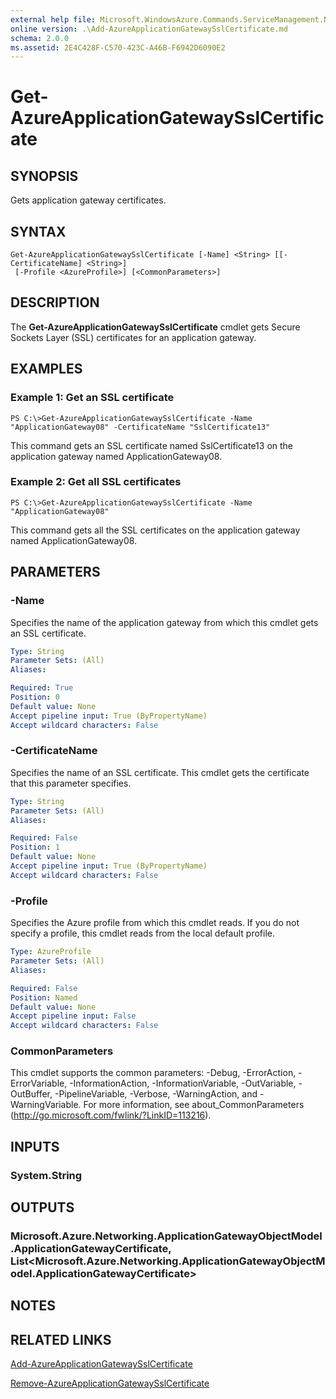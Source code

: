 ```yaml
---
external help file: Microsoft.WindowsAzure.Commands.ServiceManagement.Network.dll-Help.xml
online version: .\Add-AzureApplicationGatewaySslCertificate.md
schema: 2.0.0
ms.assetid: 2E4C428F-C570-423C-A46B-F6942D6090E2
---
```


# Get-AzureApplicationGatewaySslCertificate

## SYNOPSIS
Gets application gateway certificates.

## SYNTAX

```
Get-AzureApplicationGatewaySslCertificate [-Name] <String> [[-CertificateName] <String>]
 [-Profile <AzureProfile>] [<CommonParameters>]
```

## DESCRIPTION
The **Get-AzureApplicationGatewaySslCertificate** cmdlet gets Secure Sockets Layer (SSL) certificates for an application gateway.

## EXAMPLES

### Example 1: Get an SSL certificate
```
PS C:\>Get-AzureApplicationGatewaySslCertificate -Name "ApplicationGateway08" -CertificateName "SslCertificate13"
```

This command gets an SSL certificate named SslCertificate13 on the application gateway named ApplicationGateway08.

### Example 2: Get all SSL certificates
```
PS C:\>Get-AzureApplicationGatewaySslCertificate -Name "ApplicationGateway08"
```

This command gets all the SSL certificates on the application gateway named ApplicationGateway08.

## PARAMETERS

### -Name
Specifies the name of the application gateway from which this cmdlet gets an SSL certificate.

```yaml
Type: String
Parameter Sets: (All)
Aliases: 

Required: True
Position: 0
Default value: None
Accept pipeline input: True (ByPropertyName)
Accept wildcard characters: False
```

### -CertificateName
Specifies the name of an SSL certificate.
This cmdlet gets the certificate that this parameter specifies.

```yaml
Type: String
Parameter Sets: (All)
Aliases: 

Required: False
Position: 1
Default value: None
Accept pipeline input: True (ByPropertyName)
Accept wildcard characters: False
```

### -Profile
Specifies the Azure profile from which this cmdlet reads.
If you do not specify a profile, this cmdlet reads from the local default profile.

```yaml
Type: AzureProfile
Parameter Sets: (All)
Aliases: 

Required: False
Position: Named
Default value: None
Accept pipeline input: False
Accept wildcard characters: False
```

### CommonParameters
This cmdlet supports the common parameters: -Debug, -ErrorAction, -ErrorVariable, -InformationAction, -InformationVariable, -OutVariable, -OutBuffer, -PipelineVariable, -Verbose, -WarningAction, and -WarningVariable. For more information, see about_CommonParameters (http://go.microsoft.com/fwlink/?LinkID=113216).

## INPUTS

### System.String

## OUTPUTS

### Microsoft.Azure.Networking.ApplicationGatewayObjectModel.ApplicationGatewayCertificate, List<Microsoft.Azure.Networking.ApplicationGatewayObjectModel.ApplicationGatewayCertificate>

## NOTES

## RELATED LINKS

[Add-AzureApplicationGatewaySslCertificate](./Add-AzureApplicationGatewaySslCertificate.md)

[Remove-AzureApplicationGatewaySslCertificate](./Remove-AzureApplicationGatewaySslCertificate.md)


